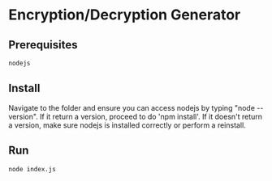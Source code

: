 # Encryption/Decryption Generator

## Prerequisites

```bash
nodejs
```

## Install

Navigate to the folder and ensure you can access nodejs by typing "node --version".
If it return a version, proceed to do 'npm install'.
If it doesn't return a version, make sure nodejs is installed correctly or perform a reinstall.

## Run

```bash
node index.js
```